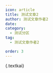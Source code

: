 ```yaml
---
icon: article
title: 测试文章2
author: 测试文章作者2
date: 
category:
  - 测试分区
tag:
  - 测试文章作者2

order: 3
---
```


{.textkai}

<!-- more -->

<eod />

<FakeAds />
